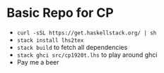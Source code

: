 # Basic Repo for CP

- `curl -sSL https://get.haskellstack.org/ | sh`
- `stack install lhs2tex`
- `stack build` to fetch all dependencies
- `stack ghci src/cp1920t.lhs` to play around ghci
- Pay me a beer
